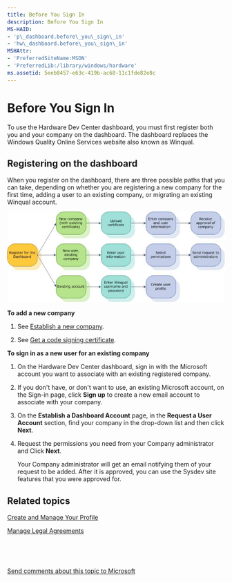 ```yaml
---
title: Before You Sign In
description: Before You Sign In
MS-HAID:
- 'p\_dashboard.before\_you\_sign\_in'
- 'hw\_dashboard.before\_you\_sign\_in'
MSHAttr:
- 'PreferredSiteName:MSDN'
- 'PreferredLib:/library/windows/hardware'
ms.assetid: 5eeb8457-e63c-419b-ac68-11c1fde82e8c
---
```


# Before You Sign In


To use the Hardware Dev Center dashboard, you must first register both you and your company on the dashboard. The dashboard replaces the Windows Quality Online Services website also known as Winqual.

## <span id="Registering_on_the_dashboard"></span><span id="registering_on_the_dashboard"></span><span id="REGISTERING_ON_THE_DASHBOARD"></span>Registering on the dashboard


When you register on the dashboard, there are three possible paths that you can take, depending on whether you are registering a new company for the first time, adding a user to an existing company, or migrating an existing Winqual account.

![flowchart for sign-up](images/wes-win8-signupflow.jpg)

**To add a new company**

1.  See [Establish a new company](https://msdn.microsoft.com/library/windows/hardware/br230795.aspx).

2.  See [Get a code signing certificate](https://msdn.microsoft.com/library/windows/hardware/hh801887.aspx).

**To sign in as a new user for an existing company**

1.  On the Hardware Dev Center dashboard, sign in with the Microsoft account you want to associate with an existing registered company.

2.  If you don't have, or don't want to use, an existing Microsoft account, on the Sign-in page, click **Sign up** to create a new email account to associate with your company.

3.  On the **Establish a Dashboard Account** page, in the **Request a User Account** section, find your company in the drop-down list and then click **Next**.

4.  Request the permissions you need from your Company administrator and Click **Next**.

    Your Company administrator will get an email notifying them of your request to be added. After it is approved, you can use the Sysdev site features that you were approved for.

## <span id="related_topics"></span>Related topics


[Create and Manage Your Profile](https://msdn.microsoft.com/library/windows/hardware/br230768.aspx)

[Manage Legal Agreements](https://msdn.microsoft.com/library/windows/hardware/br230801.aspx)

 

 

[Send comments about this topic to Microsoft](mailto:wsddocfb@microsoft.com?subject=Documentation%20feedback%20%5Bhw_dashboard\hw_dashboard%5D:%20Before%20You%20Sign%20In%20%20RELEASE:%20%281/3/2017%29&body=%0A%0APRIVACY%20STATEMENT%0A%0AWe%20use%20your%20feedback%20to%20improve%20the%20documentation.%20We%20don't%20use%20your%20email%20address%20for%20any%20other%20purpose,%20and%20we'll%20remove%20your%20email%20address%20from%20our%20system%20after%20the%20issue%20that%20you're%20reporting%20is%20fixed.%20While%20we're%20working%20to%20fix%20this%20issue,%20we%20might%20send%20you%20an%20email%20message%20to%20ask%20for%20more%20info.%20Later,%20we%20might%20also%20send%20you%20an%20email%20message%20to%20let%20you%20know%20that%20we've%20addressed%20your%20feedback.%0A%0AFor%20more%20info%20about%20Microsoft's%20privacy%20policy,%20see%20http://privacy.microsoft.com/default.aspx. "Send comments about this topic to Microsoft")





